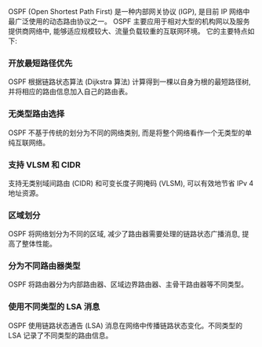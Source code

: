 OSPF (Open Shortest Path First) 是一种内部网关协议 (IGP), 是目前 IP 网络中最广泛使用的动态路由协议之一。
OSPF 主要应用于相对大型的机构网以及服务提供商网络中, 能够适应规模较大、流量负载较重的互联网环境。
它的主要特点如下:
### 开放最短路径优先
OSPF 根据链路状态算法 (Dijkstra 算法) 计算得到一棵以自身为根的最短路径树, 并将相应的路由信息加入自己的路由表。
### 无类型路由选择
OSPF 不基于传统的划分为不同的网络类别, 而是将整个网络看作一个无类型的单纯互联网络。
### 支持 VLSM 和 CIDR
支持无类别域间路由 (CIDR) 和可变长度子网掩码 (VLSM), 可以有效地节省 IPv 4 地址资源。
### 区域划分
OSPF 将网络划分为不同的区域, 减少了路由器需要处理的链路状态广播消息, 提高了整体性能。
### 分为不同路由器类型
OSPF 将路由器分为内部路由器、区域边界路由器、主骨干路由器等不同类型。
### 使用不同类型的 LSA 消息
OSPF 使用链路状态通告 (LSA) 消息在网络中传播链路状态变化。不同类型的 LSA 记录了不同类型的路由信息。

